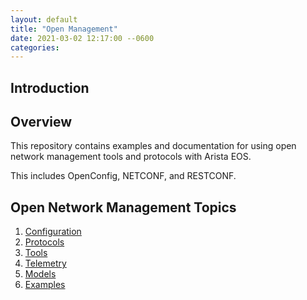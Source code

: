 ```yaml
---
layout: default
title: "Open Management"
date: 2021-03-02 12:17:00 --0600
categories:
---
```


## Introduction

## Overview

This repository contains examples and documentation for using open network management tools and protocols with Arista EOS.

This includes OpenConfig, NETCONF, and RESTCONF.

## Open Network Management Topics

1. [Configuration](configuration/)
2. [Protocols](protocols/)
3. [Tools](tools/)
4. [Telemetry](telemetry/)
5. [Models](models/)
6. [Examples](examples/)
